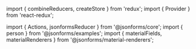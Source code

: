 import { combineReducers, createStore } from 'redux';
import { Provider } from 'react-redux';

import { Actions, jsonformsReducer } from '@jsonforms/core';
import { person } from '@jsonforms/examples';
import { materialFields, materialRenderers } from '@jsonforms/material-renderers';
